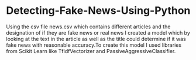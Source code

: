 # Detecting-Fake-News-Using-Python
Using the csv file news.csv which contains different articles and the designation of if they are fake news or real news I created a model which by looking at the text in the article as well as the title could determine if it was fake news with reasonable accuracy.To create this model I used  libraries from Scikit Learn like TfidfVectorizer and PassiveAggressiveClassifier.
